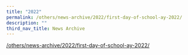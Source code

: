 ```yaml
---
title: "2022"
permalink: /others/news-archive/2022/first-day-of-school-ay-2022/
description: ""
third_nav_title: News Archive
---
```

[/others/news-archive/2022/first-day-of-school-ay-2022/](/others/news-archive/2022/first-day-of-school-ay-2022/)